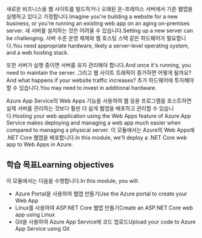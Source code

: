 <span data-ttu-id="d1d3d-101">새로운 비즈니스용 웹 사이트를 빌드하거나 오래된 온-프레미스 서버에서 기존 웹앱을 실행하고 있다고 가정합니다.</span><span class="sxs-lookup"><span data-stu-id="d1d3d-101">Imagine you're building a website for a new business, or you're running an existing web app on an aging on-premises server.</span></span> <span data-ttu-id="d1d3d-102">새 서버를 설치하는 것은 어려울 수 있습니다.</span><span class="sxs-lookup"><span data-stu-id="d1d3d-102">Setting up a new server can be challenging.</span></span> <span data-ttu-id="d1d3d-103">서버 수준 운영 체제와 웹 호스팅 스택 같은 하드웨어가 필요합니다.</span><span class="sxs-lookup"><span data-stu-id="d1d3d-103">You need appropriate hardware, likely a server-level operating system, and a web hosting stack.</span></span>

<span data-ttu-id="d1d3d-104">또한 서버가 실행 중이면 서버를 유지 관리해야 합니다.</span><span class="sxs-lookup"><span data-stu-id="d1d3d-104">And once it's running, you need to maintain the server.</span></span> <span data-ttu-id="d1d3d-105">그리고 웹 사이트 트래픽이 증가하면 어떻게 될까요?</span><span class="sxs-lookup"><span data-stu-id="d1d3d-105">And what happens if your website traffic increases?</span></span> <span data-ttu-id="d1d3d-106">추가 하드웨어에 투자해야 할 수 있습니다.</span><span class="sxs-lookup"><span data-stu-id="d1d3d-106">You may need to invest in additional hardware.</span></span>

<span data-ttu-id="d1d3d-107">Azure App Service의 Web Apps 기능을 사용하여 웹 응용 프로그램을 호스트하면 실제 서버를 관리하는 것보다 훨씬 더 쉽게 웹앱을 배포하고 관리할 수 있습니다.</span><span class="sxs-lookup"><span data-stu-id="d1d3d-107">Hosting your web application using the Web Apps feature of Azure App Service makes deploying and managing a web app much easier when compared to managing a physical server.</span></span> <span data-ttu-id="d1d3d-108">이 모듈에서는 Azure의 Web Apps에 .NET Core 웹앱을 배포합니다.</span><span class="sxs-lookup"><span data-stu-id="d1d3d-108">In this module, we'll deploy a .NET Core web app to Web Apps in Azure.</span></span>

## <a name="learning-objectives"></a><span data-ttu-id="d1d3d-109">학습 목표</span><span class="sxs-lookup"><span data-stu-id="d1d3d-109">Learning objectives</span></span>

<span data-ttu-id="d1d3d-110">이 모듈에서는 다음을 수행합니다.</span><span class="sxs-lookup"><span data-stu-id="d1d3d-110">In this module, you will:</span></span>

- <span data-ttu-id="d1d3d-111">Azure Portal을 사용하여 웹앱 만들기</span><span class="sxs-lookup"><span data-stu-id="d1d3d-111">Use the Azure portal to create your Web App</span></span>
- <span data-ttu-id="d1d3d-112">Linux를 사용하여 ASP.NET Core 웹앱 만들기</span><span class="sxs-lookup"><span data-stu-id="d1d3d-112">Create an ASP.NET Core web app using Linux</span></span>
- <span data-ttu-id="d1d3d-113">Git을 사용하여 Azure App Service에 코드 업로드</span><span class="sxs-lookup"><span data-stu-id="d1d3d-113">Upload your code to Azure App Service using Git</span></span>
